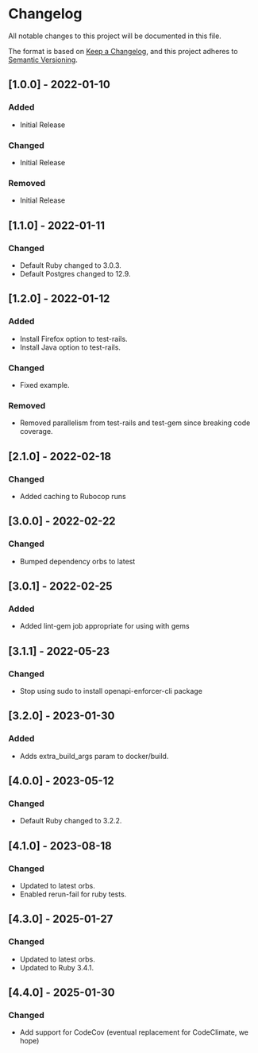 # Changelog

All notable changes to this project will be documented in this file.

The format is based on [Keep a Changelog](https://keepachangelog.com/en/1.0.0/),
and this project adheres to [Semantic Versioning](https://semver.org/spec/v2.0.0.html).

## [1.0.0] - 2022-01-10

### Added

- Initial Release

### Changed

- Initial Release

### Removed

- Initial Release

## [1.1.0] - 2022-01-11

### Changed

- Default Ruby changed to 3.0.3.
- Default Postgres changed to 12.9.

## [1.2.0] - 2022-01-12

### Added

- Install Firefox option to test-rails.
- Install Java option to test-rails.

### Changed

- Fixed example.

### Removed

- Removed parallelism from test-rails and test-gem since breaking code coverage.

## [2.1.0] - 2022-02-18

### Changed

- Added caching to Rubocop runs

## [3.0.0] - 2022-02-22

### Changed

- Bumped dependency orbs to latest

## [3.0.1] - 2022-02-25

### Added

- Added lint-gem job appropriate for using with gems

## [3.1.1] - 2022-05-23

### Changed

- Stop using sudo to install openapi-enforcer-cli package

## [3.2.0] - 2023-01-30

### Added

- Adds extra_build_args param to docker/build.

## [4.0.0] - 2023-05-12

### Changed

- Default Ruby changed to 3.2.2.

## [4.1.0] - 2023-08-18

### Changed

- Updated to latest orbs.
- Enabled rerun-fail for ruby tests.

## [4.3.0] - 2025-01-27

### Changed

- Updated to latest orbs.
- Updated to Ruby 3.4.1.

## [4.4.0] - 2025-01-30

### Changed

- Add support for CodeCov (eventual replacement for CodeClimate, we hope)
